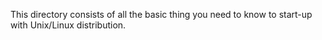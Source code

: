 This directory consists of all the basic thing you need to know to start-up with Unix/Linux distribution.

